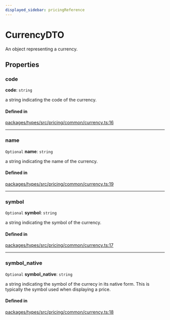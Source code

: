 ```yaml
---
displayed_sidebar: pricingReference
---
```


# CurrencyDTO

An object representing a currency.

## Properties

### code

 **code**: `string`

a string indicating the code of the currency.

#### Defined in

[packages/types/src/pricing/common/currency.ts:16](https://github.com/medusajs/medusa/blob/daea35fe73/packages/types/src/pricing/common/currency.ts#L16)

___

### name

 `Optional` **name**: `string`

a string indicating the name of the currency.

#### Defined in

[packages/types/src/pricing/common/currency.ts:19](https://github.com/medusajs/medusa/blob/daea35fe73/packages/types/src/pricing/common/currency.ts#L19)

___

### symbol

 `Optional` **symbol**: `string`

a string indicating the symbol of the currency.

#### Defined in

[packages/types/src/pricing/common/currency.ts:17](https://github.com/medusajs/medusa/blob/daea35fe73/packages/types/src/pricing/common/currency.ts#L17)

___

### symbol\_native

 `Optional` **symbol\_native**: `string`

a string indicating the symbol of the currecy in its native form.
This is typically the symbol used when displaying a price.

#### Defined in

[packages/types/src/pricing/common/currency.ts:18](https://github.com/medusajs/medusa/blob/daea35fe73/packages/types/src/pricing/common/currency.ts#L18)
